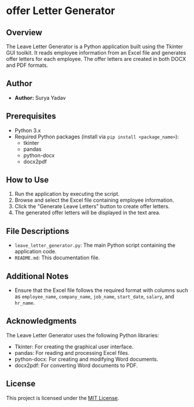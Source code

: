# offer Letter Generator

## Overview

The Leave Letter Generator is a Python application built using the Tkinter GUI toolkit. It reads employee information from an Excel file and generates offer letters for each employee. The offer letters are created in both DOCX and PDF formats.

## Author

- **Author:** Surya Yadav

## Prerequisites

- Python 3.x
- Required Python packages (install via `pip install <package_name>`):
  - tkinter
  - pandas
  - python-docx
  - docx2pdf

## How to Use

1. Run the application by executing the script.
2. Browse and select the Excel file containing employee information.
3. Click the "Generate Leave Letters" button to create offer letters.
4. The generated offer letters will be displayed in the text area.

## File Descriptions

- `leave_letter_generator.py`: The main Python script containing the application code.
- `README.md`: This documentation file.

## Additional Notes

- Ensure that the Excel file follows the required format with columns such as `employee_name`, `company_name`, `job_name`, `start_date`, `salary`, and `hr_name`.

## Acknowledgments

The Leave Letter Generator uses the following Python libraries:
- Tkinter: For creating the graphical user interface.
- pandas: For reading and processing Excel files.
- python-docx: For creating and modifying Word documents.
- docx2pdf: For converting Word documents to PDF.

## License

This project is licensed under the [MIT License](LICENSE).

